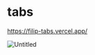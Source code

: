# tabs

https://filip-tabs.vercel.app/

![Untitled](https://user-images.githubusercontent.com/114927397/236846392-bcf95827-b113-4888-bf8b-c81a6a9ceaae.jpg)
